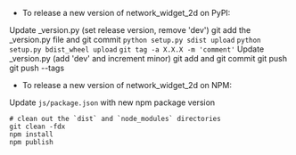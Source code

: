 - To release a new version of network_widget_2d on PyPI:

Update \_version.py (set release version, remove 'dev')
git add the \_version.py file and git commit
`python setup.py sdist upload`
`python setup.py bdist_wheel upload`
`git tag -a X.X.X -m 'comment'`
Update \_version.py (add 'dev' and increment minor)
git add and git commit
git push
git push --tags

- To release a new version of network_widget_2d on NPM:

Update `js/package.json` with new npm package version

```
# clean out the `dist` and `node_modules` directories
git clean -fdx
npm install
npm publish
```
